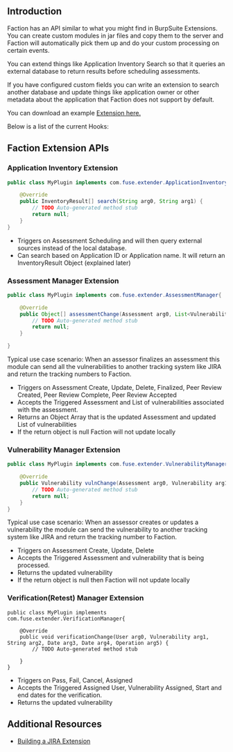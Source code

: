 ## Introduction
Faction has an API similar to what you might find in BurpSuite Extensions. You can create custom modules in jar files and copy them to the server and Faction will automatically pick them up and do your custom processing on certain events.

You can extend things like Application Inventory Search so that it queries an external database to return results before scheduling assessments.

If you have configured custom fields you can write an extension to search another database and update things like application owner or other metadata about the application that Faction does not support by default.

You can download an example [Extension here.](https://github.com/factionsecurity/JiraPluginExample)

Below is a list of the current Hooks:

## Faction Extension APIs
### Application Inventory Extension
```java
public class MyPlugin implements com.fuse.extender.ApplicationInventory{

	@Override
	public InventoryResult[] search(String arg0, String arg1) {
		// TODO Auto-generated method stub
		return null;
	}
}
```
- Triggers on Assessment Scheduling and will then query external sources instead of the local database.
- Can search based on Application ID or Application name. It will return an InventoryResult Object (explained later)
### Assessment Manager Extension
```java
public class MyPlugin implements com.fuse.extender.AssessmentManager{

	@Override
	public Object[] assessmentChange(Assessment arg0, List<Vulnerability> arg1, Operation arg2) {
		// TODO Auto-generated method stub
		return null;
	}

}
```
Typical use case scenario: When an assessor finalizes an assessment this module can send all the vulnerabilities to another tracking system like JIRA and return the tracking numbers to Faction.

- Triggers on Assessment Create, Update, Delete, Finalized, Peer Review Created, Peer Review Complete, Peer Review Accepted
- Accepts the Triggered Assessment and List of vulnerabilities associated with the assessment.
- Returns an Object Array that is the updated Assessment and updated List of vulnerabilities
- If the return object is null Faction will not update locally

### Vulnerability Manager Extension
```java
public class MyPlugin implements com.fuse.extender.VulnerabilityManager{

	@Override
	public Vulnerability vulnChange(Assessment arg0, Vulnerability arg1, Operation arg2) {
		// TODO Auto-generated method stub
		return null;
	}
}
```
Typical use case scenario: When an assessor creates or updates a vulnerability the module can send the vulnerability to another tracking system like JIRA and return the tracking number to Faction.

- Triggers on Assessment Create, Update, Delete
- Accepts the Triggered Assessment and vulnerability that is being processed.
- Returns the updated vulnerability
- If the return object is null then Faction will not update locally

### Verification(Retest) Manager Extension
```
public class MyPlugin implements com.fuse.extender.VerificationManager{

	@Override
	public void verificationChange(User arg0, Vulnerability arg1, String arg2, Date arg3, Date arg4, Operation arg5) {
		// TODO Auto-generated method stub
		
	}
}
```

- Triggers on Pass, Fail, Cancel, Assigned
- Accepts the Triggered Assigned User, Vulnerability Assigned, Start and end dates for the verification.
- Returns the updated vulnerability

## Additional Resources
- [Building a JIRA Extension](/Extending%20FACTION/)